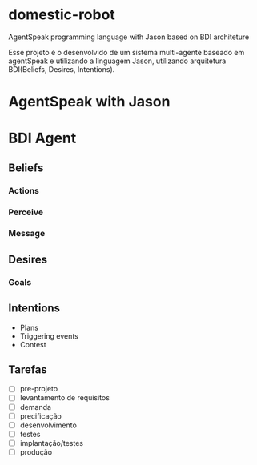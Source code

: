 # domestic-robot
AgentSpeak programming language with Jason based on BDI architeture 

Esse projeto é o desenvolvido de um sistema multi-agente baseado em agentSpeak e utilizando a linguagem Jason, utilizando arquitetura BDI(Beliefs, Desires, Intentions).

# AgentSpeak with Jason
# BDI Agent
## Beliefs
### Actions
### Perceive
### Message
## Desires 
### Goals
## Intentions
- Plans
- Triggering events
- Contest 

## Tarefas
- [ ] pre-projeto
- [ ] levantamento de requisitos
- [ ] demanda
- [ ] precificação
- [ ] desenvolvimento
- [ ] testes
- [ ] implantação/testes
- [ ] produção
